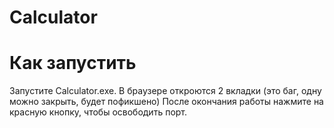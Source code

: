 # Calculator
# Как запустить
Запустите Calculator.exe.
В браузере откроются 2 вкладки (это баг, одну можно закрыть, будет пофикшено)
После окончания работы нажмите на красную кнопку, чтобы освободить порт.
